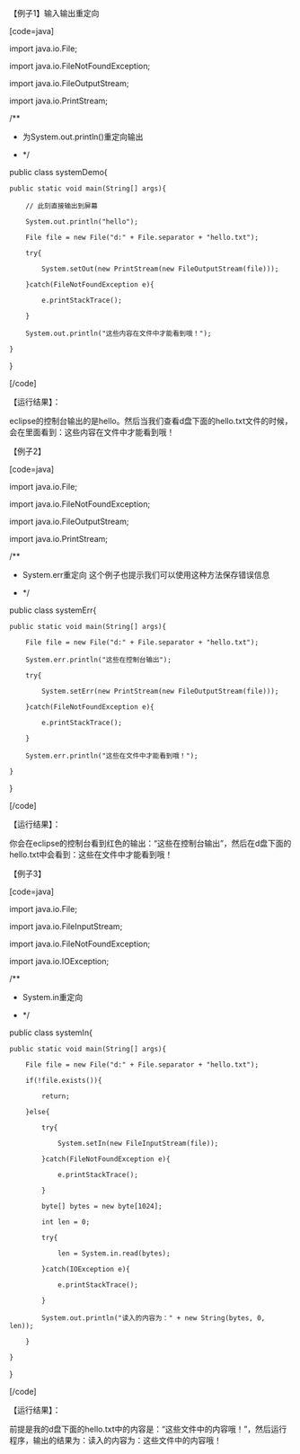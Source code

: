 【例子1】输入输出重定向
[code=java]
import java.io.File;
import java.io.FileNotFoundException;
import java.io.FileOutputStream;
import java.io.PrintStream;

/**
 * 为System.out.println()重定向输出
 * */
public class systemDemo{
    public static void main(String[] args){
        // 此刻直接输出到屏幕
        System.out.println("hello");
        File file = new File("d:" + File.separator + "hello.txt");
        try{
            System.setOut(new PrintStream(new FileOutputStream(file)));
        }catch(FileNotFoundException e){
            e.printStackTrace();
        }
        System.out.println("这些内容在文件中才能看到哦！");
    }
}
[/code]
【运行结果】：
eclipse的控制台输出的是hello。然后当我们查看d盘下面的hello.txt文件的时候，会在里面看到：这些内容在文件中才能看到哦！
【例子2】
[code=java]
import java.io.File;
import java.io.FileNotFoundException;
import java.io.FileOutputStream;
import java.io.PrintStream;
 
/**
 * System.err重定向 这个例子也提示我们可以使用这种方法保存错误信息
 * */
public class systemErr{
    public static void main(String[] args){
        File file = new File("d:" + File.separator + "hello.txt");
        System.err.println("这些在控制台输出");
        try{
            System.setErr(new PrintStream(new FileOutputStream(file)));
        }catch(FileNotFoundException e){
            e.printStackTrace();
        }
        System.err.println("这些在文件中才能看到哦！");
    }
}
[/code]
【运行结果】：
你会在eclipse的控制台看到红色的输出：“这些在控制台输出”，然后在d盘下面的hello.txt中会看到：这些在文件中才能看到哦！
【例子3】
[code=java]
import java.io.File;
import java.io.FileInputStream;
import java.io.FileNotFoundException;
import java.io.IOException;
 
/**
 * System.in重定向
 * */
public class systemIn{
    public static void main(String[] args){
        File file = new File("d:" + File.separator + "hello.txt");
        if(!file.exists()){
            return;
        }else{
            try{
                System.setIn(new FileInputStream(file));
            }catch(FileNotFoundException e){
                e.printStackTrace();
            }
            byte[] bytes = new byte[1024];
            int len = 0;
            try{
                len = System.in.read(bytes);
            }catch(IOException e){
                e.printStackTrace();
            }
            System.out.println("读入的内容为：" + new String(bytes, 0, len));
        }
    }
}
[/code]
【运行结果】：
前提是我的d盘下面的hello.txt中的内容是：“这些文件中的内容哦！”，然后运行程序，输出的结果为：读入的内容为：这些文件中的内容哦！
